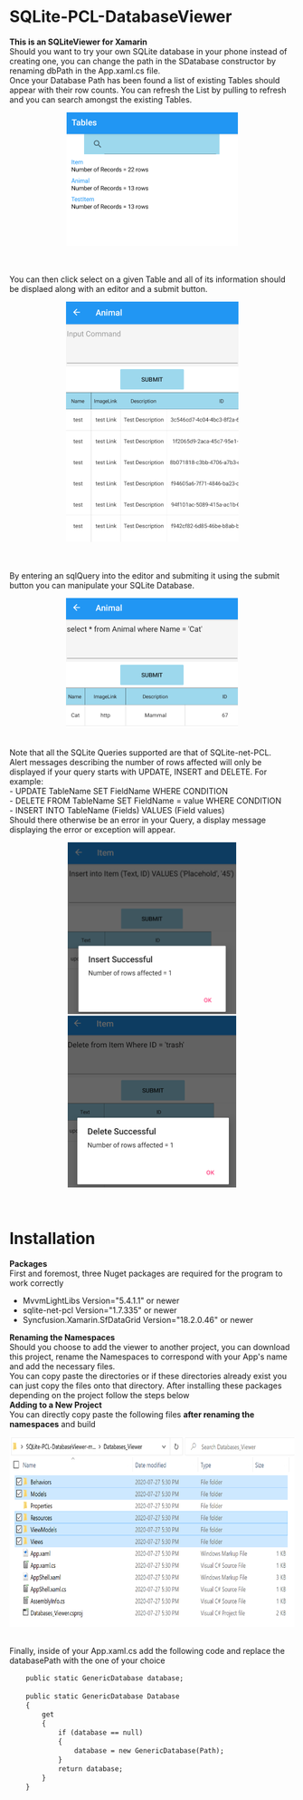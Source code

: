 # SQLite-PCL-DatabaseViewer
**This is an SQLiteViewer for Xamarin** <br />
Should you want to try your own SQLite database in your phone instead of creating one, you can change the path in the SDatabase constructor by renaming dbPath in the App.xaml.cs file.<br />
Once your Database Path has been found a list of existing Tables should appear with their row counts. You can refresh the List by pulling to refresh and you can search amongst the existing Tables. <br />
<p align="center">
<img src="Images/ListOfTables.png" width = "303" height = "235">
</p>
<br />
<br />
You can then click select on a given Table and all of its information should be displaed along with an editor and a submit button. <br/>
<p align="center">
<img src="Images/ExampleAnimalTable.png" width = "305" height = "424">
</p>
<br />
<br />
By entering an sqlQuery into the editor and submiting it using the submit button you can manipulate your SQLite Database. <br />
<p align="center">
<img src="Images/ExampleCatSearch.png" width = "304" height = "230">
</p>
<br />
Note that all the SQLite Queries supported are that of SQLite-net-PCL. <br />
Alert messages describing the number of rows affected will only be displayed if your query starts with UPDATE, INSERT and DELETE. For example:<br />
- UPDATE TableName SET FieldName WHERE CONDITION <br />
- DELETE FROM TableName SET FieldName = value WHERE CONDITION <br />
- INSERT INTO TableName (Fields) VALUES (Field values) <br />
Should there otherwise be an error in your Query, a display message displaying the error or exception will appear. <br />
<p align = "center">
  <img src="Images/InsertExample.png" width = "298" height = "303"> <img src="Images/ExampleDelete.png" width = "298" height = "303">
</p>
<br />

# Installation <br />
**Packages** <br />
First and foremost, three Nuget packages are required for the program to work correctly <br />
- MvvmLightLibs Version="5.4.1.1" or newer
- sqlite-net-pcl Version="1.7.335" or newer 
- Syncfusion.Xamarin.SfDataGrid Version="18.2.0.46" or newer <br />

**Renaming the Namespaces** <br />
Should you choose to add the viewer to another project, you can download this project, rename the Namespaces to correspond with your App's name and add the necessary files.<br /> 
You can copy paste the directories or if these directories already exist you can just copy the files onto that directory. 
After installing these packages depending on the project follow the steps below <br />
**Adding to a New Project**<br />
You can directly copy paste the following files **after renaming the namespaces** and build
<p align="center">
  <img src="Images/FilesForCleanProject.png" width = "705" height = "335">
</p>
<br />
Finally, inside of your App.xaml.cs add the following code and replace the databasePath with the one of your choice <br />
        
        public static GenericDatabase database;
        
        public static GenericDatabase Database
        {
            get
            {
                if (database == null)
                {
                    database = new GenericDatabase(Path);
                }
                return database;
            }
        }
